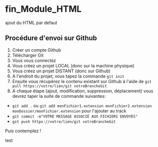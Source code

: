 # fin_Module_HTML

ajout du HTML par defaut

## Procédure d'envoi sur Github
1. Créer un compte Github
2. Télécharger Git
3. Vous vous connectez
4. Vous créez un projet LOCAL (donc sur la machine physique)
5. Vous créez un projet DISTANT (donc sur Github)
6. A l'endroit du projet, vous tapez la commande `git init`
7. Ensuite vous récupérez le contenu existant sur Github à l'aide de `git pull https://votre/lien/git votreBrancheGit`
8. A chaque étape (ajout, modification, suppression, déplacement) vous devrez taper la suite de commande suivantes:
- `git add .` ou `git add monFichier1.extension monFichier2.extension monDossier/monFichier.extension` pour l'ajouter au track
- `git commit -m"VOTRE MESSAGE ASSOCIÉ AUX FICHIERS ENVOYÉS"`
- `git push https://votre/lien/git votreBrancheGit`

Puis contemplez !

test